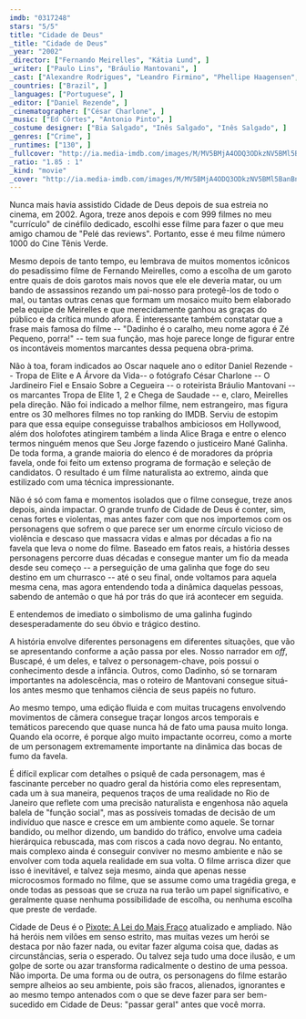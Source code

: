 ```yaml
---
imdb: "0317248"
stars: "5/5"
title: "Cidade de Deus"
_title: "Cidade de Deus"
_year: "2002"
_director: ["Fernando Meirelles", "Kátia Lund", ]
_writer: ["Paulo Lins", "Bráulio Mantovani", ]
_cast: ["Alexandre Rodrigues", "Leandro Firmino", "Phellipe Haagensen", "Douglas Silva", "Jonathan Haagensen", "Matheus Nachtergaele", "Seu Jorge", "Jefechander Suplino", "Alice Braga", ]
_countries: ["Brazil", ]
_languages: ["Portuguese", ]
_editor: ["Daniel Rezende", ]
_cinematographer: ["César Charlone", ]
_music: ["Ed Côrtes", "Antonio Pinto", ]
_costume designer: ["Bia Salgado", "Inês Salgado", "Inês Salgado", ]
_genres: ["Crime", ]
_runtimes: ["130", ]
_fullcover: "http://ia.media-imdb.com/images/M/MV5BMjA4ODQ3ODkzNV5BMl5BanBnXkFtZTYwOTc4NDI3.jpg"
_ratio: "1.85 : 1"
_kind: "movie"
_cover: "http://ia.media-imdb.com/images/M/MV5BMjA4ODQ3ODkzNV5BMl5BanBnXkFtZTYwOTc4NDI3._V1._SX94_SY140_.jpg"
---
```

Nunca mais havia assistido Cidade de Deus depois de sua estreia no cinema, em 2002. Agora, treze anos depois e com 999 filmes no meu "currículo" de cinéfilo dedicado, escolhi esse filme para fazer o que meu amigo chamou de "Pelé das reviews". Portanto, esse é meu filme número 1000 do Cine Tênis Verde.

Mesmo depois de tanto tempo, eu lembrava de muitos momentos icônicos do pesadíssimo filme de Fernando Meirelles, como a escolha de um garoto entre quais de dois garotos mais novos que ele ele deveria matar, ou um bando de assassinos rezando um pai-nosso para protegê-los de todo o mal, ou tantas outras cenas que formam um mosaico muito bem elaborado pela equipe de Meirelles e que merecidamente ganhou as graças do público e da crítica mundo afora. É interessante também constatar que a frase mais famosa do filme -- "Dadinho é o caralho, meu nome agora é Zé Pequeno, porra!" -- tem sua função, mas hoje parece longe de figurar entre os incontáveis momentos marcantes dessa pequena obra-prima.

Não à toa, foram indicados ao Oscar naquele ano o editor Daniel Rezende -- Tropa de Elite e A Árvore da Vida-- o fotógrafo César Charlone -- O Jardineiro Fiel e Ensaio Sobre a Cegueira -- o roteirista Bráulio Mantovani -- os marcantes Tropa de Elite 1, 2 e Chega de Saudade -- e, claro, Meirelles pela direção. Não foi indicado a melhor filme, nem estrangeiro, mas figura entre os 30 melhores filmes no top ranking do IMDB. Serviu de estopim para que essa equipe conseguisse trabalhos ambiciosos em Hollywood, além dos holofotes atingirem também a linda Alice Braga e entre o elenco termos ninguém menos que Seu Jorge fazendo o justiceiro Mané Galinha. De toda forma, a grande maioria do elenco é de moradores da própria favela, onde foi feito um extenso programa de formação e seleção de candidatos. O resultado é um filme naturalista ao extremo, ainda que estilizado com uma técnica impressionante.

Não é só com fama e momentos isolados que o filme consegue, treze anos depois, ainda impactar. O grande trunfo de Cidade de Deus é conter, sim, cenas fortes e violentas, mas antes fazer com que nos importemos com os personagens que sofrem o que parece ser um enorme círculo vicioso de violência e descaso que massacra vidas e almas por décadas a fio na favela que leva o nome do filme. Baseado em fatos reais, a história desses personagens percorre duas décadas e consegue manter um fio da meada desde seu começo -- a perseguição de uma galinha que foge do seu destino em um churrasco -- até o seu final, onde voltamos para aquela mesma cena, mas agora entendendo toda a dinâmica daquelas pessoas, sabendo de antemão o que há por trás do que irá acontecer em seguida.

E entendemos de imediato o simbolismo de uma galinha fugindo desesperadamente do seu óbvio e trágico destino.

A história envolve diferentes personagens em diferentes situações, que vão se apresentando conforme a ação passa por eles. Nosso narrador em _off_, Buscapé, é um deles, e talvez o personagem-chave, pois possui o conhecimento desde a infância. Outros, como Dadinho, só se tornaram importantes na adolescência, mas o roteiro de Mantovani consegue situá-los antes mesmo que tenhamos ciência de seus papéis no futuro.

Ao mesmo tempo, uma edição fluida e com muitas trucagens envolvendo movimentos de câmera consegue traçar longos arcos temporais e temáticos parecendo que quase nunca há de fato uma pausa muito longa. Quando ela ocorre, é porque algo muito impactante ocorreu, como a morte de um personagem extremamente importante na dinâmica das bocas de fumo da favela.

É difícil explicar com detalhes o psiquê de cada personagem, mas é fascinante perceber no quadro geral da história como eles representam, cada um à sua maneira, pequenos traços de uma realidade no Rio de Janeiro que reflete com uma precisão naturalista e engenhosa não aquela balela de "função social", mas as possíveis tomadas de decisão de um indivíduo que nasce e cresce em um ambiente como aquele. Se tornar bandido, ou melhor dizendo, um bandido do tráfico, envolve uma cadeia hierárquica rebuscada, mas com riscos a cada novo degrau. No entanto, mais complexo ainda é conseguir conviver no mesmo ambiente e não se envolver com toda aquela realidade em sua volta. O filme arrisca dizer que isso é inevitável, e talvez seja mesmo, ainda que apenas nesse microcosmos formado no filme, que se assume como uma tragédia grega, e onde todas as pessoas que se cruza na rua terão um papel significativo, e geralmente quase nenhuma possibilidade de escolha, ou nenhuma escolha que preste de verdade.

Cidade de Deus é o [Pixote: A Lei do Mais Fraco](/pixote-a-lei-do-mais-fraco) atualizado e ampliado. Não há heróis nem vilões em senso estrito, mas muitas vezes um herói se destaca por não fazer nada, ou evitar fazer alguma coisa que, dadas as circunstâncias, seria o esperado. Ou talvez seja tudo uma doce ilusão, e um golpe de sorte ou azar transforma radicalmente o destino de uma pessoa. Não importa. De uma forma ou de outra, os personagens do filme estarão sempre alheios ao seu ambiente, pois são fracos, alienados, ignorantes e ao mesmo tempo antenados com o que se deve fazer para ser bem-sucedido em Cidade de Deus: "passar geral" antes que você morra.
